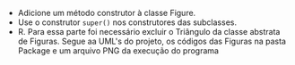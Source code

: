 - Adicione um método construtor à classe Figure.
- Use o construtor `super()` nos construtores das subclasses.
- R. Para essa parte foi necessário excluir o Triângulo da classe abstrata de Figuras. Segue aa UML's do projeto, os códigos das Figuras na pasta Package e um arquivo PNG da execução do programa

